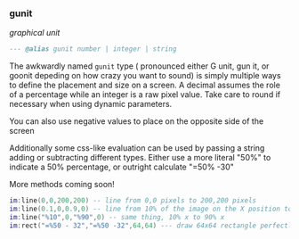 ### gunit

_graphical unit_

```lua
--- @alias gunit number | integer | string
```

The awkwardly named `gunit` type ( pronounced either G unit, gun it, or goonit depeding on how crazy you want to sound) is simply multiple ways to define the placement and size on a screen. A decimal assumes the role of a percentage while an integer is a raw pixel value. Take care to round if necessary when using dynamic parameters.

You can also use negative values to place on the opposite side of the screen

Additionally some css-like evaluation can be used by passing a string adding or subtracting different types. Either use a more literal "50%" to indicate a 50% percentage, or outright calculate "=50% -30"

More methods coming soon!

```lua
im:line(0,0,200,200) -- line from 0,0 pixels to 200,200 pixels
im:line(0.1,0,0.9,0) -- line from 10% of the image on the X position to 90% of the image
im:line("%10",0,"%90",0) -- same thing, 10% x to 90% x
im:rect("=%50 - 32","=%50 -32",64,64) --- draw 64x64 rectangle perfectly centered
```
